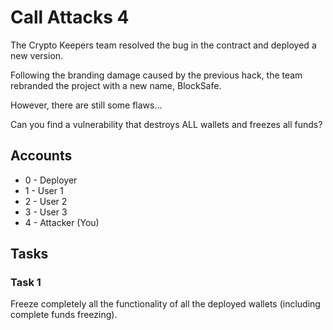 # Call Attacks 4
The Crypto Keepers team resolved the bug in the contract and deployed a new version. 

Following the branding damage caused by the previous hack, the team rebranded the project with a new name, BlockSafe.

However, there are still some flaws...

Can you find a vulnerability that destroys ALL wallets and freezes all funds?

## Accounts
* 0 - Deployer
* 1 - User 1
* 2 - User 2
* 3 - User 3
* 4 - Attacker (You)

## Tasks

### Task 1
Freeze completely all the functionality of all the deployed wallets (including complete funds freezing).